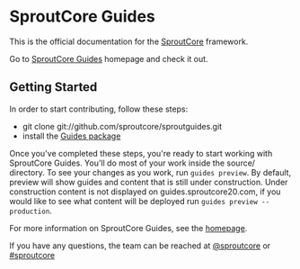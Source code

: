 SproutCore Guides
=================

This is the official documentation for the [SproutCore](http://www.sproutcore.com) framework.

Go to [SproutCore Guides](http://guides.sproutcore20.com) homepage and check it out.

## Getting Started

In order to start contributing, follow these steps:

- git clone git://github.com/sproutcore/sproutguides.git
- install the [Guides package](http://guides-pkg.strobeapp.com/Guides.pkg)

Once you've completed these steps, you're ready to start working with
SproutCore Guides. You'll do most of your work inside the source/ directory. To see
your changes as you work, run `guides preview`. By default, preview will
show guides and content that is still under construction. Under
construction content is not displayed on guides.sproutcore20.com, if you
would like to see what content will be deployed run
`guides preview --production`.

For more information on SproutCore Guides, see the [homepage](http://guides.sproutcore20.com/contribute.html).

If you have any questions, the team can be reached at [@sproutcore](http://twitter.com/#!/sproutcore)
or [#sproutcore](irc://irc.freenode.net/sproutcore)